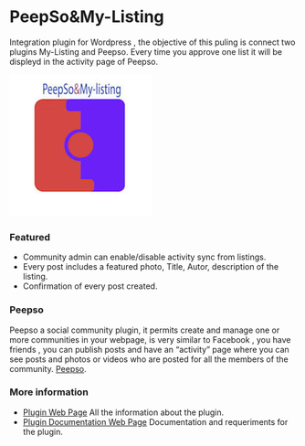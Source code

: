 # PeepSo&My-Listing
Integration plugin for Wordpress , the objective of this puling is connect two plugins My-Listing and Peepso. 
Every time you approve one list it will be displeyd in the activity page of Peepso.

![My_pugin](user_3.png)

### Featured

* Community admin can enable/disable activity sync from listings.
* Every post includes a featured photo, Title, Autor, description of the listing.
* Confirmation of every post created.

### Peepso

Peepso a social community plugin, it permits create and manage one or more communities in your webpage,  is very similar to Facebook ,  you have friends , you can publish posts and have an “activity” page where you can see posts and photos or videos who are posted for all the members of the community. [Peepso](https://peepso.com). 

### More information
* [Plugin Web Page](https://blog.alvararias.se/docs/peepso-my-listing/) All the information about the plugin.
* [Plugin Documentation Web Page](https://blog.alvararias.se/docs/peepso-my-listing/documentation/g/) Documentation and requeriments for the plugin.


